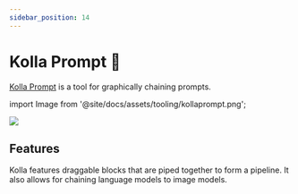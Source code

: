 ```yaml
---
sidebar_position: 14
---
```


# Kolla Prompt 🚧

[Kolla Prompt](https://kollaprompt.com) is a tool for graphically chaining prompts.

import Image from '@site/docs/assets/tooling/kollaprompt.png';

<div style={{textAlign: 'center'}}>
  <img src={Image} style={{width: "750px"}} />
</div>

## Features

Kolla features draggable blocks that are piped together to form a pipeline. It also allows for chaining language models to image models.
